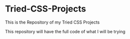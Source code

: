 # Tried-CSS-Projects
This is the Repository of my Tried CSS Projects

This repository will have the full code of what I will be trying 
